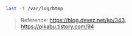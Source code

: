 ```sh
last -f /var/log/btmp  
```

> Reference: https://blog.devez.net/ko/343, https://pikabu.tistory.com/94
